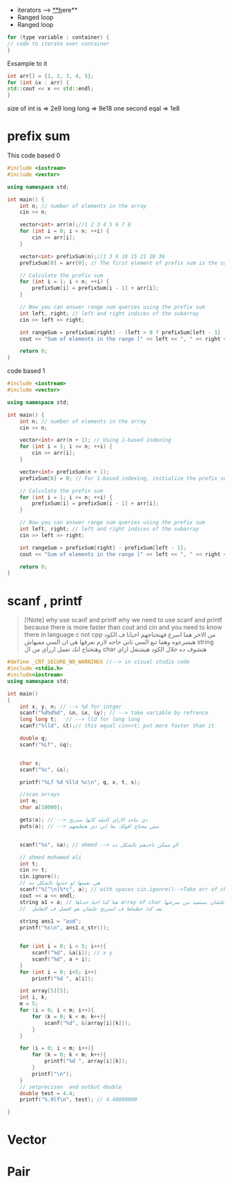 - iterators —> [**h](https://www.simplilearn.com/tutorials/cpp-tutorial/iterators-in-cpp)ere**
- Ranged loop
- Ranged loop

```cpp
for (type variable : container) {
// code to iterate over container
}
```

Exsample to it

```cpp
int arr[] = {1, 2, 3, 4, 5};
for (int &x : arr) {
std::cout << x << std::endl;
}
```

size of int is => 2e9 
long long => 9e18 
one second eqal => 1e8 

# prefix sum

This code based 0
```c++
#include <iostream>
#include <vector>

using namespace std;

int main() {
    int n; // number of elements in the array
    cin >> n;

    vector<int> arr(n);//1 2 3 4 5 6 7 8
    for (int i = 0; i < n; ++i) {
        cin >> arr[i];
    }

    vector<int> prefixSum(n);//1 3 6 10 15 21 28 36  
    prefixSum[0] = arr[0]; // The first element of prefix sum is the same as the first element of the array

    // Calculate the prefix sum
    for (int i = 1; i < n; ++i) {
        prefixSum[i] = prefixSum[i - 1] + arr[i];
    }

    // Now you can answer range sum queries using the prefix sum
    int left, right; // left and right indices of the subarray
    cin >> left >> right;

    int rangeSum = prefixSum[right] - (left > 0 ? prefixSum[left - 1] : 0);
    cout << "Sum of elements in the range [" << left << ", " << right << "] is: " << rangeSum << endl;

    return 0;
}

```

code based 1
```cpp
#include <iostream>
#include <vector>

using namespace std;

int main() {
    int n; // number of elements in the array
    cin >> n;

    vector<int> arr(n + 1); // Using 1-based indexing
    for (int i = 1; i <= n; ++i) {
        cin >> arr[i];
    }

    vector<int> prefixSum(n + 1);
    prefixSum[0] = 0; // For 1-based indexing, initialize the prefix sum at index 0 to 0

    // Calculate the prefix sum
    for (int i = 1; i <= n; ++i) {
        prefixSum[i] = prefixSum[i - 1] + arr[i];
    }

    // Now you can answer range sum queries using the prefix sum
    int left, right; // left and right indices of the subarray
    cin >> left >> right;

    int rangeSum = prefixSum[right] - prefixSum[left - 1];
    cout << "Sum of elements in the range [" << left << ", " << right << "] is: " << rangeSum << endl;

    return 0;
}

```

# scanf , printf

>[!Note] why use scanf and printf
> why we need to use scanf and printf
> because there  is more faster than cout and cin 
> and you need to know there in language c not cpp
> من الاخر هما اسرع فهتحتاجهم احيانا ف الكود هيسرعوه وهما تبع السي
> تاني حاجه لازم تعرفها هي ان السي مفيهاش string وهتحتاج انك تعمل ارراي من ال char 
> هتشوف ده خلال الكود هيشتغل ازاي 

```cpp
#define _CRT_SECURE_NO_WARNINGS //--> in visual studio code
#include <stdio.h>
#include<iostream>
using namespace std;

int main()
{
	int x, y, n; // --> %d for intger
	scanf("%d%d%d", &n, &x, &y); // --> take variable by refrence 
	long long t;   // --> lld for long long
	scanf("%lld", &t);// this equal cin>>t; put more faster than it

	double q;
	scanf("%Lf", &q);


	char s;
	scanf("%c", &s);

	printf("%Lf %d %lld %c\n", q, x, t, s);

	//scan arrays
	int m;
	char a[10000];

	gets(a); // --> دي بتاخد الاراي كامله كانها سترنج 
	puts(a); // --> مش محتاج اقولك بقا اني دي هتطبعهم 


	scanf("%s", &a); // ahmed --> ااو ممكن تاخدهم بالشكل ده 

	// ahmed mohamed ali 
	int t;
	cin >> t;
	cin.ignore();
	// هي نفسها لو خدتها بالشكل ده 
	scanf("%[^\n]%*c", a); // with spaces cin.igonre()-->Take arr of char 
	cout << a << endl;
	string a1 = a; // هنا كدا احنا خدناها array of char علشان نستفيد من سرعتها 
	//  بعد كدا حطيناها ف استرنج علشان هو افضل ف التعامل 
	
	string ans1 = "asd";
	printf("%s\n", ans1.c_str());


	for (int i = 0; i < 5; i++){
		scanf("%d", &a[i]); // x y 
		scanf("%d", a + i);
	}
	for (int i = 0; i<5; i++)
		printf("%d ", a[i]);

	int array[5][5];
	int i, k;
	m = 5;
	for (i = 0; i < m; i++){
		for (k = 0; k < m; k++){
			scanf("%d", &(array[i][k]));
		}
	}

	for (i = 0; i < m; i++){
		for (k = 0; k < m; k++){
			printf("%d ", array[i][k]);
		}
		printf("\n");
	}
	// setprecison  and outbut double
	double test = 4.4;
	printf("%.9lf\n", test); // 4.40000000

}
```
# Vector


# Pair 
